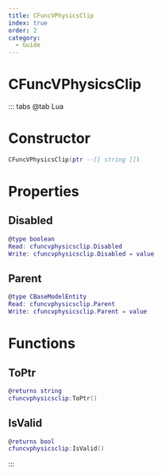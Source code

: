 ```yaml
---
title: CFuncVPhysicsClip
index: true
order: 2
category:
  - Guide
---
```


# CFuncVPhysicsClip

::: tabs
@tab Lua
# Constructor
```lua
CFuncVPhysicsClip(ptr --[[ string ]])
```
# Properties
## Disabled 
```lua
@type boolean
Read: cfuncvphysicsclip.Disabled
Write: cfuncvphysicsclip.Disabled = value
```
## Parent 
```lua
@type CBaseModelEntity
Read: cfuncvphysicsclip.Parent
Write: cfuncvphysicsclip.Parent = value
```
# Functions
## ToPtr
```lua
@returns string
cfuncvphysicsclip:ToPtr()
```
## IsValid
```lua
@returns bool
cfuncvphysicsclip:IsValid()
```

:::
